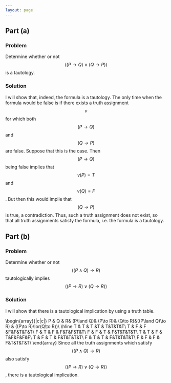 ```yaml
---
layout: page
---
```

## Part (a)
### Problem
Determine whether or not $$((P\to Q)\lor (Q\to P))$$ is a tautology.
### Solution
I will show that, indeed, the formula is a tautology. The only time when the formula would be false is if there exists a truth assignment $$v$$ for which both $$(P\to Q)$$ and $$(Q\to P)$$ are false. Suppose that this is the case. Then $$(P\to Q)$$ being false implies that $$v(P) = T$$ and $$v(Q) = F$$. But then this would implie that $$(Q\to P)$$ is true, a contradiction. Thus, such a truth assignment does not exist, so that all truth assignments satisfy the formula, i.e. the formula is a tautology.

## Part (b)
### Problem
Determine whether or not $$((P\land Q)\to R)$$ tautologically implies $$((P\to R)\lor(Q\to R))$$ 
### Solution
I will show that there is a tautological implication by using a truth table.

\begin{array}{|c|c|} 
P & Q & R& (P\land Q)& (P\to R)& (Q\to R)&((P\land Q)\to R) & ((P\to R)\lor(Q\to R))\\
\hline 
T & T & T &T & T&T&T&T\\
T & F & F &F&F&T&T&T\\ 
F & T & F & F&T&F&T&T\\ 
F & F & T & F&T&T&T&T\\ 
T & T & F & T&F&F&F&F\\
T & F & T & F&T&T&T&T\\ 
F & T & T & F&T&T&T&T\\ 
F & F & F & F&T&T&T&T\\ 
\end{array} 
Since all the truth assignments which satisfy $$((P\land Q)\to R)$$ also satisfy $$((P\to R)\lor(Q\to R))$$, there is a tautological implication.

